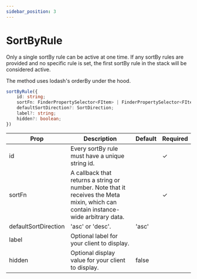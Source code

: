 ```yaml
---
sidebar_position: 3
---
```


# SortByRule

Only a single sortBy rule can be active at one time.
If any sortBy rules are provided and no specific rule is set, the first sortBy rule in the stack will be considered active.

The method uses lodash's orderBy under the hood.

```ts
sortByRule({
    id: string;
    sortFn: FinderPropertySelector<FItem> | FinderPropertySelector<FItem>[];
    defaultSortDirection?: SortDirection;
    label?: string;
    hidden?: boolean;
})
```

| Prop                 | Description                                                                                                                       | Default | Required |
| -------------------- | --------------------------------------------------------------------------------------------------------------------------------- | ------- | -------- |
| id                   | Every sortBy rule must have a unique string id.                                                                                   |         | ✓        |
| sortFn               | A callback that returns a string or number. Note that it receives the Meta mixin, which can contain instance-wide arbitrary data. |         | ✓        |
| defaultSortDirection | 'asc' or 'desc'.                                                                                                                  | 'asc'   |          |
| label                | Optional label for your client to display.                                                                                        |         |          |
| hidden               | Optional display value for your client to display.                                                                                | false   |          |
